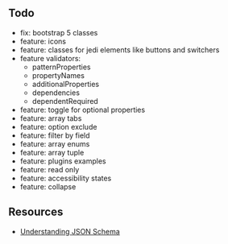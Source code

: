 ## Todo

- fix: bootstrap 5 classes
- feature: icons
- feature: classes for jedi elements like buttons and switchers
- feature validators: 
    - patternProperties
    - propertyNames
    - additionalProperties
    - dependencies 
    - dependentRequired 
- feature: toggle for optional properties
- feature: array tabs
- feature: option exclude
- feature: filter by field
- feature: array enums
- feature: array tuple 
- feature: plugins examples
- feature: read only
- feature: accessibility states
- feature: collapse

## Resources
* [Understanding JSON Schema](http://json-schema.org/understanding-json-schema/index.html)
